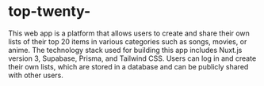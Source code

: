 # top-twenty-
This web app is a platform that allows users to create and share their own lists of their top 20 items in various categories such as songs, movies, or anime. The technology stack used for building this app includes Nuxt.js version 3, Supabase, Prisma, and Tailwind CSS. Users can log in and create their own lists, which are stored in a database and can be publicly shared with other users.
